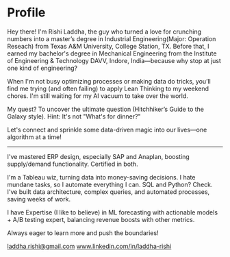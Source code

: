 # Profile

Hey there! I'm Rishi Laddha, the guy who turned a love for crunching numbers into a master’s degree in Industrial Engineering(Major: Operation Reseach) from Texas A&M University, College Station, TX. Before that, I earned my bachelor's degree in Mechanical Engineering from the Institute of Engineering & Technology DAVV, Indore, India—because why stop at just one kind of engineering?

When I'm not busy optimizing processes or making data do tricks, you’ll find me trying (and often failing) to apply Lean Thinking to my weekend chores. I'm still waiting for my AI vacuum to take over the world.

My quest? To uncover the ultimate question (Hitchhiker’s Guide to the Galaxy style). Hint: It's not "What's for dinner?"

Let's connect and sprinkle some data-driven magic into our lives—one algorithm at a time!

---

I've mastered ERP design, especially SAP and Anaplan, boosting supply/demand functionality. Certified in both.

I'm a Tableau wiz, turning data into money-saving decisions. I hate mundane tasks, so I automate everything I can. SQL and Python? Check. I've built data architecture, complex queries, and automated processes, saving weeks of work.

I have Expertise (I like to believe) in ML forecasting with actionable models + A/B testing expert, balancing revenue boosts with other metrics.

Always eager to learn more and push the boundaries!




laddha.rishi@gmail.com
www.linkedin.com/in/laddha-rishi

